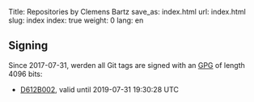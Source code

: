 Title: Repositories by Clemens Bartz
save_as: index.html
url: index.html
slug: index
index: true
weight: 0
lang: en

## Signing

Since 2017-07-31, werden all Git tags are signed with an [GPG](https://gnupg.org/) of length 4096 bits:

- [D612B002]({filename}/keys/D612B002.asc), valid until 2019-07-31 19:30:28 UTC
